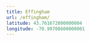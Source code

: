 ```yaml
---
title: Effingham
url: /effingham/
latitude: 43.761672000000004
longitude: -70.99708600000001
---
```

